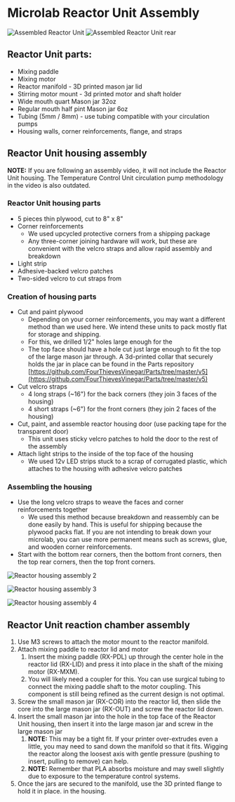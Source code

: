 # Microlab Reactor Unit Assembly

![Assembled Reactor Unit](/docs/media/microlab-reactor-unit-pump-unit-assembled.jpg)
![Assembled Reactor Unit rear](/docs/media/microlab-reactor-unit-pump-unit-assembled-rear.jpg)

## Reactor Unit parts:

- Mixing paddle
- Mixing motor
- Reactor manifold - 3D printed mason jar lid
- Stirring motor mount - 3d printed motor and shaft holder
- Wide mouth quart Mason jar 32oz
- Regular mouth half pint Mason jar 6oz
- Tubing (5mm / 8mm) - use tubing compatible with your circulation pumps
- Housing walls, corner reinforcements, flange, and straps

## Reactor Unit housing assembly

**NOTE:** If you are following an assembly video, it will not include the Reactor Unit housing. The Temperature Control Unit circulation pump methodology in the video is also outdated.

### Reactor Unit housing parts
- 5 pieces thin plywood, cut to 8" x 8"
- Corner reinforcements 
   - We used upcycled protective corners from a shipping package 
   - Any three-corner joining hardware will work, but these are convenient with the velcro straps and allow rapid assembly and breakdown
- Light strip
- Adhesive-backed velcro patches
- Two-sided velcro to cut straps from

### Creation of housing parts 

- Cut and paint plywood
   - Depending on your corner reinforcements, you may want a different method than we used here. We intend these units to pack mostly flat for storage and shipping.
   - For this, we drilled 1/2" holes large enough for the 
   - The top face should have a hole cut just large enough to fit the top of the large mason jar through. A 3d-printed collar that securely holds the jar in place can be found in the Parts repository [https://github.com/FourThievesVinegar/Parts/tree/master/v5](https://github.com/FourThievesVinegar/Parts/tree/master/v5)
- Cut velcro straps
   - 4 long straps (~16") for the back corners (they join 3 faces of the housing)
   - 4 short straps (~6") for the front corners (they join 2 faces of the housing)
- Cut, paint, and assemble reactor housing door (use packing tape for the transparent door)
   - This unit uses sticky velcro patches to hold the door to the rest of the assembly
- Attach light strips to the inside of the top face of the housing
   - We used 12v LED strips stuck to a scrap of corrugated plastic, which attaches to the housing with adhesive velcro patches

### Assembling the housing

- Use the long velcro straps to weave the faces and corner reinforcements together
    - We used this method because breakdown and reassembly can be done easily by hand. This is useful for shipping because the plywood packs flat. If you are not intending to break down your microlab, you can use more permanent means such as screws, glue, and wooden corner reinforcements.
- Start with the bottom rear corners, then the bottom front corners, then the top rear corners, then the top front corners.

![Reactor housing assembly 2](/docs/media/reactor-housing-assembly-2.png)

![Reactor housing assembly 3](/docs/media/reactor-housing-assembly-3.png)

![Reactor housing assembly 4](/docs/media/reactor-housing-assembly-4.png)

## Reactor Unit reaction chamber assembly

1. Use M3 screws to attach the motor mount to the reactor manifold.
1. Attach mixing paddle to reactor lid and motor
   1. Insert the mixing paddle (RX-PDL) up through the center hole in the reactor lid (RX-LID) and press it into place in the shaft of the mixing motor (RX-MXM).
   1. You will likely need a coupler for this. You can use surgical tubing to connect the mixing paddle shaft to the motor coupling. This component is still being refined as the current design is not optimal.
1. Screw the small mason jar (RX-COR) into the reactor lid, then slide the core into the large mason jar (RX-OUT) and screw the reactor lid down.
1. Insert the small mason jar into the hole in the top face of the Reactor Unit housing, then insert it into the large mason jar and screw in the large mason jar
    1. **NOTE:** This may be a tight fit. If your printer over-extrudes even a little, you may need to sand down the manifold so that it fits. Wigging the reactor along the loosest axis with gentle pressure (pushing to insert, pulling to remove) can help.
    1. **NOTE:** Remember that PLA absorbs moisture and may swell slightly due to exposure to the temperature control systems.
1. Once the jars are secured to the manifold, use the 3D printed flange to hold it in place. in the housing.

